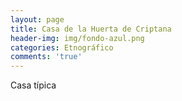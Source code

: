```yaml
---
layout: page
title: Casa de la Huerta de Criptana
header-img: img/fondo-azul.png
categories: Etnográfico
comments: 'true'
---
```



Casa típica 

<div class="photos">
</div>
